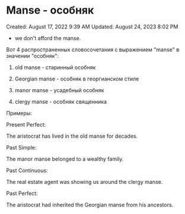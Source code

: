# Manse - особняк

Created: August 17, 2022 9:39 AM
Updated: August 24, 2023 8:02 PM

- we don't afford the manse.

Вот 4 распространенных словосочетания с выражением "manse" в значении "особняк":

1. old manse - старинный особняк

2. Georgian manse - особняк в георгианском стиле

3. manor manse - усадебный особняк

4. clergy manse - особняк священника

Примеры:

Present Perfect:

The aristocrat has lived in the old manse for decades.

Past Simple:

The manor manse belonged to a wealthy family.

Past Continuous:

The real estate agent was showing us around the clergy manse.

Past Perfect:

The aristocrat had inherited the Georgian manse from his ancestors.